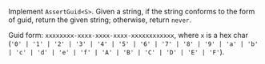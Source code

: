 Implement `AssertGuid<S>`.
Given a string, if the string conforms to the form of guid, return the given string; otherwise, return `never`.

Guid form: `xxxxxxxx-xxxx-xxxx-xxxx-xxxxxxxxxxxx`, where `x` is a hex char (`'0' | '1' | '2' | '3' | '4' | '5' | '6' | '7' | '8' | '9' | 'a' | 'b' | 'c' | 'd' | 'e' | 'f' | 'A' | 'B' | 'C' | 'D' | 'E' | 'F'`).
